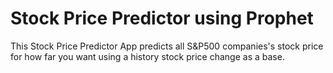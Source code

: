 # Stock Price Predictor using Prophet
This Stock Price Predictor App predicts all S&P500 companies's stock price for how far you want using a history stock price change as a base.
